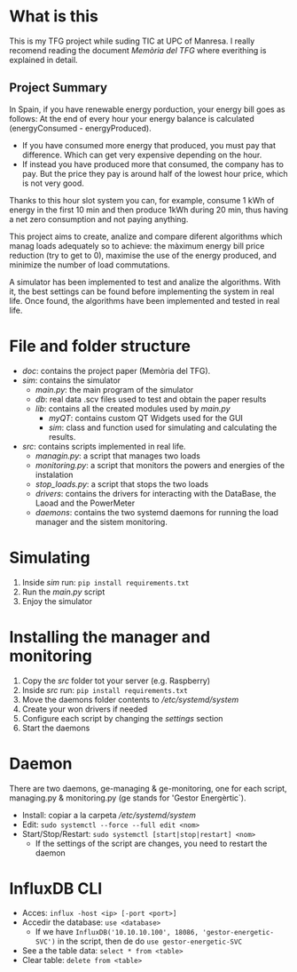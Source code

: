 # What is this

This is my TFG project while suding TIC at UPC of Manresa. I really recomend reading the document *Memòria del TFG* where everithing is explained in detail.

## Project Summary

In Spain, if you have renewable energy porduction, your energy bill goes as follows: At the end of every hour your energy balance is calculated (energyConsumed - energyProduced). 
- If you have consumed more energy that produced, you must pay that difference. Which can get very expensive depending on the hour. 
- If instead you have produced more that consumed, the company has to pay. But the price they pay is around half of the lowest hour price, which is not very good. 

Thanks to this hour slot system you can, for example, consume 1 kWh of energy in the first 10 min and then produce 1kWh during 20 min, thus having a net zero consumption and not paying anything. 

This project aims to create, analize and compare diferent algorithms which manag loads adequately so to achieve: the màximum energy bill price reduction (try to get to 0), maximise the use of the energy produced, and minimize the number of load commutations.

A simulator has been implemented to test and analize the algorithms. With it, the best settings can be found before implementing the system in real life. Once found, the algorithms have been implemented and tested in real life.

# File and folder structure

- *doc*: contains the project paper (Memòria del TFG).
- *sim*: contains the simulator
    - *main.py*: the main program of the simulator
    - *db*: real data .scv files used to test and obtain the paper results
    - *lib*: contains all the created modules used by *main.py*
        - *myQT*: contains custom QT Widgets used for the GUI
        - *sim*: class and function used for simulating and calculating the results.
- *src*: contains scripts implemented in real life.
    - *managin.py*: a script that manages two loads
    - *monitoring.py*: a script that monitors the powers and energies of the instalation
    - *stop_loads.py*: a script that stops the two loads
    - *drivers*: contains the drivers for interacting with the DataBase, the Laoad and the PowerMeter
    - *daemons*: contains the two systemd daemons for running the load manager and the sistem monitoring.

# Simulating

1. Inside *sim* run: `pip install requirements.txt`
2. Run the *main.py* script
3. Enjoy the simulator

# Installing the manager and monitoring

1. Copy the *src* folder tot your server (e.g. Raspberry)
2. Inside *src* run: `pip install requirements.txt`
3. Move the daemons folder contents to */etc/systemd/system*
4. Create your won drivers if needed 
5. Configure each script by changing the *settings* section
6. Start the daemons

# Daemon
There are two daemons, ge-managing & ge-monitoring, one for each script, managing.py & monitoring.py (ge stands for 'Gestor Energèrtic`).
- Install: copiar a la carpeta */etc/systemd/system*
- Edit: `sudo systemctl --force --full edit <nom>` 
- Start/Stop/Restart: `sudo systemctl [start|stop|restart] <nom>`
    - If the settings of the script are changes, you need to restart the daemon

# InfluxDB CLI

  - Acces: `influx -host <ip> [-port <port>]`
  - Accedir the database: `use <database>`
    - If we have `InfluxDB('10.10.10.100', 18086, 'gestor-energetic-SVC')` in the script, then de do `use gestor-energetic-SVC`
  - See a the table data: `select * from <table>`
  - Clear table: `delete from <table>`

